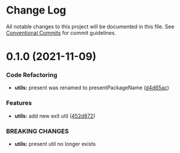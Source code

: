 # Change Log

All notable changes to this project will be documented in this file.
See [Conventional Commits](https://conventionalcommits.org) for commit guidelines.

# 0.1.0 (2021-11-09)


### Code Refactoring

* **utils:** present was renamed to presentPackageName ([d4d65ac](https://github.com/maeertin/lerna-test/commit/d4d65ac2bbc1c5c0873b83cbc72ddd53eed0ba3f))


### Features

* **utils:** add new exit util ([452d872](https://github.com/maeertin/lerna-test/commit/452d872a3cfedf0d15b0a1f18e3d6f2312ae183c))


### BREAKING CHANGES

* **utils:** present util no longer exists
